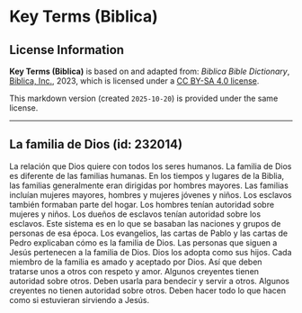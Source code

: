 # Key Terms (Biblica)

## License Information

**Key Terms (Biblica)** is based on and adapted from: _Biblica Bible Dictionary_, [Biblica, Inc.](https://www.biblica.com/), 2023, which is licensed under a [CC BY-SA 4.0 license](https://creativecommons.org/licenses/by-sa/4.0/legalcode.en).

This markdown version (created `2025-10-20`) is provided under the same license.



--------------------------------

## La familia de Dios (id: 232014)

La relación que Dios quiere con todos los seres humanos. La familia de Dios es diferente de las familias humanas. En los tiempos y lugares de la Biblia, las familias generalmente eran dirigidas por hombres mayores. Las familias incluían mujeres mayores, hombres y mujeres jóvenes y niños. Los esclavos también formaban parte del hogar. Los hombres tenían autoridad sobre mujeres y niños. Los dueños de esclavos tenían autoridad sobre los esclavos. Este sistema es en lo que se basaban las naciones y grupos de personas de esa época. Los evangelios, las cartas de Pablo y las cartas de Pedro explicaban cómo es la familia de Dios. Las personas que siguen a Jesús pertenecen a la familia de Dios. Dios los adopta como sus hijos. Cada miembro de la familia es amado y aceptado por Dios. Así que deben tratarse unos a otros con respeto y amor. Algunos creyentes tienen autoridad sobre otros. Deben usarla para bendecir y servir a otros. Algunos creyentes no tienen autoridad sobre otros. Deben hacer todo lo que hacen como si estuvieran sirviendo a Jesús.


